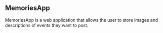 ## MemoriesApp

MemoriesApp is a web application that allows the user to store
images and descriptions of events they want to post.